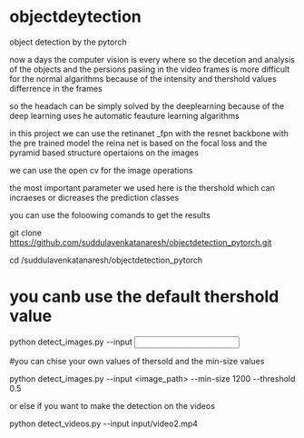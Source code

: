 # objectdeytection
object detection by the pytorch


now a days the computer vision is every where so the decetion and analysis of the objects and the persions pasiing in the video frames is  more difficult for the normal algarithms  because of the  intensity and thershold values differrence in the frames 


so the headach can be simply solved by the deeplearning because of the deep learning uses he automatic feauture learning algarithms 



in this project we can use the retinanet _fpn with the resnet backbone   with the pre trained model the reina net is based on the focal loss and the pyramid based structure opertaions on the images 

we can use the open cv for the image operations 


the most important parameter we used here is the thershold  which can incraeses or dicreases the prediction classes 


you can use the foloowing comands to get the results



git clone https://github.com/suddulavenkatanaresh/objectdetection_pytorch.git


cd /suddulavenkatanaresh/objectdetection_pytorch


# you canb use the default thershold value 


python detect_images.py --input <input image path>


 #you can chise your own values of thersold and the min-size values 

python detect_images.py --input <image_path>    --min-size 1200 --threshold 0.5



or else if you want to  make the detection on the videos 


python detect_videos.py --input input/video2.mp4





